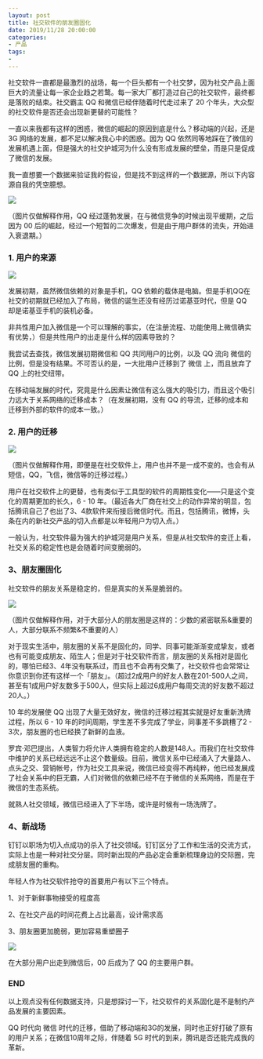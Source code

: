 ```yaml
---
layout: post
title: 社交软件的朋友圈固化
date: 2019/11/28 20:00:00
categories:
- 产品
tags:
-
---
```


社交软件一直都是最激烈的战场，每一个巨头都有一个社交梦，因为社交产品上面巨大的流量让每一家企业趋之若鹜。每一家大厂都打造过自己的社交软件，最终都是落败的结束。社交霸主 QQ 和微信已经伴随着时代走过来了 20 个年头，大众型的社交软件是否还会出现新更替的可能性？

一直以来我都有这样的困惑，微信的崛起的原因到底是什么？移动端的兴起，还是 3G 网络的发展，都不足以解决我心中的困惑。因为 QQ 依然同等地踩在了微信的发展机遇上面，但是强大的社交护城河为什么没有形成发展的壁垒，而是只是促成了微信的发展。

我一直想要一个数据来验证我的假设，但是找不到这样的一个数据源，所以下内容源自我的凭空臆想。

![](http://pics.naaln.com/blog/2019-11-28-122253.jpg-basicBlog)

（图片仅做解释作用，QQ 经过蓬勃发展，在与微信竞争的时候出现平缓期，之后因为 00 后的崛起，经过一个短暂的二次爆发，但是由于用户群体的流失，开始进入衰退期。）

### 1. 用户的来源

![](http://pics.naaln.com/blog/2019-11-28-122306.jpg-basicBlog)

发展初期，虽然微信依赖的对象是手机，QQ 依赖的载体是电脑。但是手机QQ在社交的初期就已经加入了布局，微信的诞生还没有经历过诺基亚时代，但是 QQ 却是诺基亚手机的装机必备。

非共性用户加入微信是一个可以理解的事实，（在注册流程、功能使用上微信确实有优势，）但是共性用户的出走是什么样的因素导致的？

我尝试去查找，微信发展初期微信和 QQ 共同用户的比例，以及 QQ 流向 微信的比例，但是没有结果。不可否认的是，一大批用户迁移到了 微信 上，而且放弃了 QQ 上的社交纽带。

在移动端发展的时代，究竟是什么因素让微信有这么强大的吸引力，而且这个吸引力远大于关系网络的迁移成本？（在发展初期，没有 QQ 的导流，迁移的成本和迁移到外部的软件的成本一致。）

### 2. 用户的迁移

![](http://pics.naaln.com/blog/2019-11-28-130046.jpg-basicBlog)

（图片仅做解释作用，即便是在社交软件上，用户也并不是一成不变的。也会有从短信，QQ，飞信，微信等的迁移过程。）

用户在社交软件上的更替，也有类似于工具型的软件的周期性变化——只是这个变化的周期更加的长久，6 - 10 年。（最近各大厂商在社交上的动作异常的明显，包括腾讯自己了也出了3、4款软件来衔接后微信时代。而且，包括腾讯，微博，头条在内的新社交产品的切入点都是以年轻用户为切入点。）

一般认为，社交软件最为强大的护城河是用户关系，但是从社交软件的变迁上看，社交关系的稳定性也是会随着时间变脆弱的。

### 3、朋友圈固化

社交软件的朋友关系是稳定的，但是真实的关系是脆弱的。

![](http://pics.naaln.com/blog/2019-11-28-152412.jpg-basicBlog)

（图片仅做解释作用，对于大部分人的朋友圈是这样的：少数的紧密联系&重要的人，大部分联系不频繁&不重要的人）

对于现实生活中，朋友圈的关系不是固化的，同学、同事可能渐渐变成挚友，或者也有可能变成朋友、陌生人；但是对于社交软件而言，朋友圈的关系相对是固化的，哪怕已经3、4年没有联系过，而且也不会再有交集了，社交软件也会常常让你意识到你还有这样一个「朋友」。（超过2成用户的好友人数在201-500人之间，甚至有1成用户好友数多于500人，但实际上超过6成用户每周交流的好友数不超过20人。）

10 年的发展使 QQ 出现了大量无效好友，微信的迁移过程其实就是好友重新洗牌过程，所以 6 - 10 年的时间周期，学生差不多完成了学业，同事差不多跳槽了2 - 3次，朋友圈的也已经换了新鲜的血液。

罗宾·邓巴提出，人类智力将允许人类拥有稳定的人数是148人。而我们在社交软件中维护的关系已经远远不止这个数量级。目前，微信关系中已经涌入了大量路人、点头之交、营销帐号，作为社交工具来说，微信已经变得不再纯粹，他已经发展成了社会关系中的巨无霸，人们对微信的依赖已经不在于微信的关系网络，而是在于微信的生态系统。

就熟人社交领域，微信已经进入了下半场，或许是时候有一场洗牌了。

### 4、新战场

钉钉以职场为切入点成功的杀入了社交领域。钉钉区分了工作和生活的交流方式，实际上也是一种对社交分层。同时新出现的产品必定会重新梳理身边的交际圈，完成朋友圈的重构。

年轻人作为社交软件抢夺的首要用户有以下三个特点。

1、对于新鲜事物接受的程度高

2、在社交产品的时间花费上占比最高，设计需求高

3、朋友圈更加脆弱，更加容易重塑圈子

![](https://pics.naaln.com/blog/2022-02-08-62e39b.png-basicBlog)

在大部分用户出走到微信后，00 后成为了 QQ 的主要用户群。

### END

以上观点没有任何数据支持，只是想探讨一下，社交软件的关系固化是不是制约产品发展的主要因素。

QQ 时代向 微信 时代的迁移，借助了移动端和3G的发展，同时也正好打破了原有的用户关系；在微信10周年之际，伴随着 5G 时代的到来，腾讯是否还能完成我的革新。